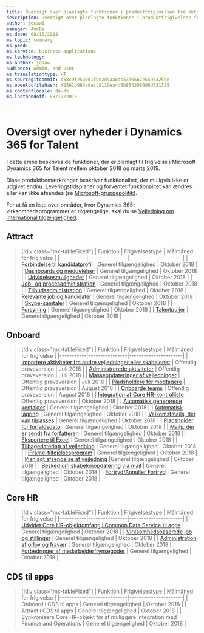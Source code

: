 ```yaml
---
title: Oversigt over planlagte funktioner i produktfrigivelsen fra oktober 2018 til Microsoft Dynamics 365 for Talent
description: Oversigt over planlagte funktioner i produktfrigivelsen fra oktober 2018 til Microsoft Dynamics 365 for Talent
author: josaw1
manager: AnnBe
ms.date: 08/16/2018
ms.topic: summary
ms.prod: 
ms.service: business-applications
ms.technology: 
ms.author: josaw
audience: Admin, end user
ms.translationtype: HT
ms.sourcegitcommit: c58c9f253061fbe2d9aa8dc5336567e5593325be
ms.openlocfilehash: f2561b963a9acc8110ea4d6b8542086d6d731385
ms.contentlocale: da-dk
ms.lasthandoff: 08/17/2018

---
```

# <a name="summary-of-whats-new-in-dynamics-365-for-talent"></a>Oversigt over nyheder i Dynamics 365 for Talent

I dette emne beskrives de funktioner, der er planlagt til frigivelse i Microsoft Dynamics 365 for Talent mellem oktober 2018 og marts 2019. 

Disse produktbemærkninger beskriver funktionalitet, der muligvis ikke er udgivet endnu. Leveringstidsplaner og forventet funktionalitet kan ændres eller kan ikke afsendes (se [Microsoft-gruppepolitik](https://go.microsoft.com/fwlink/p/?linkid=2007332)).
    
For at få en liste over områder, hvor Dynamics 365-virksomhedsprogrammer er tilgængelige, skal du se [Vejledning om international tilgængelighed](https://aka.ms/dynamics_365_international_availability_deck). 


## <a name="attract"></a>Attract

> [!div class="mx-tableFixed"]
> | Funktion   | Frigivelsestype    | Målmåned for frigivelse |
> |-----------|----------------|----------------------|
> | [Forbindelse til kandidatprofil](attract/candidate-profile.md)       |    Generel tilgængelighed | Oktober 2018                   |
> | [Dashboards og meddelelser](attract/dashboards-notifications.md)       |  Generel tilgængelighed | Oktober 2018                  |
> | [Udvidelsesmuligheder](attract/extensibility.md)       |     Generel tilgængelighed            | Oktober 2018                   |
> | [Job- og procesadministration](attract/job-management.md)       |  Generel tilgængelighed  | Oktober 2018                   |
> | [Tilbudsadministration](attract/offer-management.md)       | Generel tilgængelighed  | Oktober 2018                   |
> | [Relevante job og kandidater](attract/relevant-jobs-candidates.md)       |     Generel tilgængelighed  | Oktober 2018       |
> | [Skype-samtaler](attract/skype-interviews.md)          |  Generel tilgængelighed   | Oktober 2018                   |
> | [Forsyning](attract/sourcing.md)       |  Generel tilgængelighed  | Oktober 2018                  |
> | [Talentpuljer](attract/talent-pools.md)       |   Generel tilgængelighed | Oktober 2018                   |


## <a name="onboard"></a>Onboard

> [!div class="mx-tableFixed"]
> | Funktion   | Frigivelsestype | Målmåned for frigivelse |
> |-----------|----------------|----------------------|
> | [Importere aktiviteter fra andre vejledninger eller skabeloner](onboard/import.md)  | Offentlig prøveversion         |    Juli 2018         |
> | [Administrerede aktiviteter](onboard/managed-activities.md) | Offentlig prøveversion   |   Juli 2018          |
> | [Masseopdateringer af vejledninger](onboard/bulk-guide-updates.md) | Offentlig prøveversion    |      Juli 2018       |
> | [Pladsholdere for modtagere](onboard/assignee-placeholders.md) | Offentlig prøveversion |     August 2018        |
> | [Onboarde teams](onboard/onboard-teams.md) |  Offentlig prøveversion    |       August 2018      |
> | [Integration af Core HR-kontrolliste](onboard/corehr-checklist-integration.md) |  Offentlig prøveversion   |  Oktober 2018           |
> | [Automatisk genererede kontakter](onboard/auto-generated-contacts.md) |    Generel tilgængelighed        | Oktober 2018            |
> | [Automatisk lagring](onboard/auto-save.md) | Generel tilgængelighed    |  Oktober 2018        |
> | [Velkomstmails, der kan tilpasses](onboard/customizable-welcome-emails.md) | Generel tilgængelighed   |  Oktober 2018  |
> | [Pladsholder for forfaldsdato](onboard/due-date-placeholders.md) | Generel tilgængelighed     |  Oktober 2018  |
> | [Mails, der er sendt fra forfatteren](onboard/email-sent-from-creator.md) | Generel tilgængelighed   |  Oktober 2018  |
> | [Eksportere til Excel](onboard/export-excel.md) | Generel tilgængelighed    |  Oktober 2018 |
> | [Tilbagedatering af vejledning](onboard/guide-backdating.md) | Generel tilgængelighed    |  Oktober 2018  |
> | [iFrame-tilføjelsesprogram](onboard/iframe-add-in.md) | Generel tilgængelighed    |  Oktober 2018  |
> | [Planlagt afsendelse af vejledning](onboard/scheduled-guide-send.md) |Generel tilgængelighed   |  Oktober 2018  |
> | [Besked om skabelonopdatering via mail](onboard/template-update-notification-email.md) | Generel tilgængelighed   |  Oktober 2018  |
> | [Fortryd/Annuller Fortryd](onboard/undo-redo.md) | Generel tilgængelighed    |  Oktober 2018  |



## <a name="core-hr"></a>Core HR

> [!div class="mx-tableFixed"]
> | Funktion   | Frigivelsestype   | Målmåned for frigivelse |
> |-----------|----------------|----------------------|
> | [Udvidet Core HR-objektomfang i Common Data Service til apps](core-hr-entity-cds-apps.md) |    Generel tilgængelighed  | Oktober 2018  |
> | [Virksomhedsbaserede job og stillinger](company-jobs-positions.md) | Generel tilgængelighed   | Oktober 2018  |
> | [Administration af orlov og fravær](core-hr-leave-absence.md)      | Generel tilgængelighed    | Oktober 2018  |
> | [Forbedringer af medarbejderfrynsegoder](benefits-enhancements.md) |   Generel tilgængelighed  | Oktober 2018  |


## <a name="cds-for-apps"></a>CDS til apps

> [!div class="mx-tableFixed"]
> | Funktion   | Frigivelsestype    | Målmåned for frigivelse |
> |-----------|----------------|----------------------|
> | Onboard i CDS til apps |  Generel tilgængelighed  | Oktober 2018  |
> | Attract i CDS til apps |  Generel tilgængelighed  | Oktober 2018  |
> | Synkronisere Core HR-objekt for at muliggøre integration med Finance and Operations | Generel tilgængelighed | Oktober 2018  |

